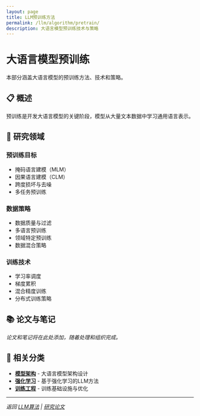 ```yaml
---
layout: page
title: LLM预训练方法
permalink: /llm/algorithm/pretrain/
description: 大语言模型预训练技术与策略
---
```


# 大语言模型预训练

本部分涵盖大语言模型的预训练方法、技术和策略。

## 📋 概述

预训练是开发大语言模型的关键阶段，模型从大量文本数据中学习通用语言表示。

## 🔬 研究领域

### 预训练目标
- 掩码语言建模（MLM）
- 因果语言建模（CLM）
- 跨度损坏与去噪
- 多任务预训练

### 数据策略
- 数据质量与过滤
- 多语言预训练
- 领域特定预训练
- 数据混合策略

### 训练技术
- 学习率调度
- 梯度累积
- 混合精度训练
- 分布式训练策略

## 📚 论文与笔记

*论文和笔记将在此处添加，随着处理和组织完成。*

## 🔗 相关分类

- **[模型架构](/llm/algorithm/models/)** - 大语言模型架构设计
- **[强化学习](/llm/algorithm/RL/)** - 基于强化学习的LLM方法
- **[训练工程](/llm/engineering/train/)** - 训练基础设施与优化

---

*返回 [LLM算法](/llm/algorithm/) | [研究论文](/blog/)* 